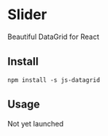 # Slider
Beautiful DataGrid for React

## Install
`npm install -s js-datagrid`

## Usage
Not yet launched